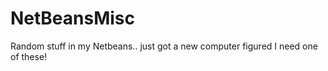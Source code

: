 # NetBeansMisc

Random stuff in my Netbeans.. just got a new computer figured I need one of these!

